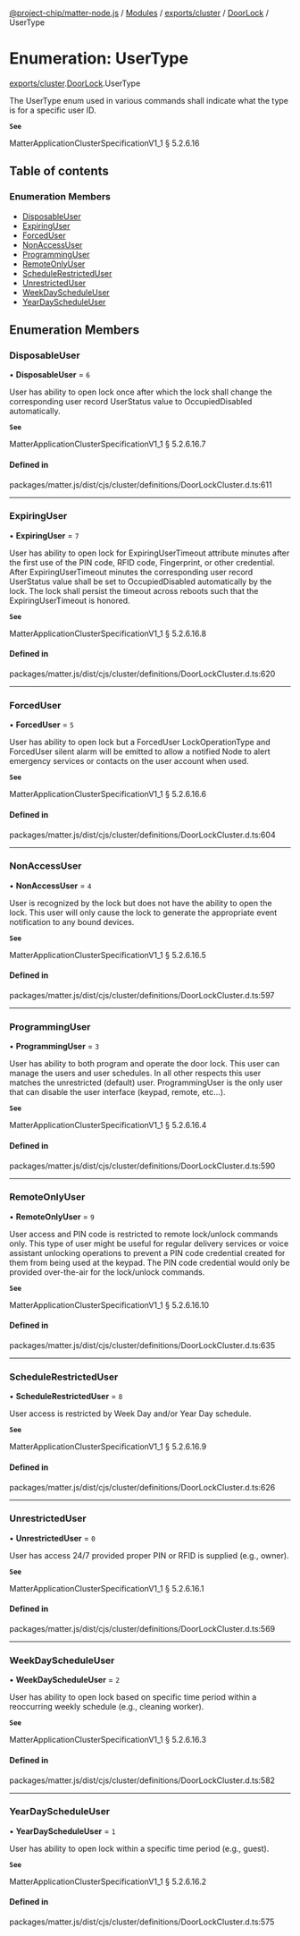 [@project-chip/matter-node.js](../README.md) / [Modules](../modules.md) / [exports/cluster](../modules/exports_cluster.md) / [DoorLock](../modules/exports_cluster.DoorLock.md) / UserType

# Enumeration: UserType

[exports/cluster](../modules/exports_cluster.md).[DoorLock](../modules/exports_cluster.DoorLock.md).UserType

The UserType enum used in various commands shall indicate what the type is for a specific user ID.

**`See`**

MatterApplicationClusterSpecificationV1_1 § 5.2.6.16

## Table of contents

### Enumeration Members

- [DisposableUser](exports_cluster.DoorLock.UserType.md#disposableuser)
- [ExpiringUser](exports_cluster.DoorLock.UserType.md#expiringuser)
- [ForcedUser](exports_cluster.DoorLock.UserType.md#forceduser)
- [NonAccessUser](exports_cluster.DoorLock.UserType.md#nonaccessuser)
- [ProgrammingUser](exports_cluster.DoorLock.UserType.md#programminguser)
- [RemoteOnlyUser](exports_cluster.DoorLock.UserType.md#remoteonlyuser)
- [ScheduleRestrictedUser](exports_cluster.DoorLock.UserType.md#schedulerestricteduser)
- [UnrestrictedUser](exports_cluster.DoorLock.UserType.md#unrestricteduser)
- [WeekDayScheduleUser](exports_cluster.DoorLock.UserType.md#weekdayscheduleuser)
- [YearDayScheduleUser](exports_cluster.DoorLock.UserType.md#yeardayscheduleuser)

## Enumeration Members

### DisposableUser

• **DisposableUser** = ``6``

User has ability to open lock once after which the lock shall change the corresponding user record
UserStatus value to OccupiedDisabled automatically.

**`See`**

MatterApplicationClusterSpecificationV1_1 § 5.2.6.16.7

#### Defined in

packages/matter.js/dist/cjs/cluster/definitions/DoorLockCluster.d.ts:611

___

### ExpiringUser

• **ExpiringUser** = ``7``

User has ability to open lock for ExpiringUserTimeout attribute minutes after the first use of the PIN code,
RFID code, Fingerprint, or other credential. After ExpiringUserTimeout minutes the corresponding user record
UserStatus value shall be set to OccupiedDisabled automatically by the lock. The lock shall persist the
timeout across reboots such that the ExpiringUserTimeout is honored.

**`See`**

MatterApplicationClusterSpecificationV1_1 § 5.2.6.16.8

#### Defined in

packages/matter.js/dist/cjs/cluster/definitions/DoorLockCluster.d.ts:620

___

### ForcedUser

• **ForcedUser** = ``5``

User has ability to open lock but a ForcedUser LockOperationType and ForcedUser silent alarm will be emitted
to allow a notified Node to alert emergency services or contacts on the user account when used.

**`See`**

MatterApplicationClusterSpecificationV1_1 § 5.2.6.16.6

#### Defined in

packages/matter.js/dist/cjs/cluster/definitions/DoorLockCluster.d.ts:604

___

### NonAccessUser

• **NonAccessUser** = ``4``

User is recognized by the lock but does not have the ability to open the lock. This user will only cause the
lock to generate the appropriate event notification to any bound devices.

**`See`**

MatterApplicationClusterSpecificationV1_1 § 5.2.6.16.5

#### Defined in

packages/matter.js/dist/cjs/cluster/definitions/DoorLockCluster.d.ts:597

___

### ProgrammingUser

• **ProgrammingUser** = ``3``

User has ability to both program and operate the door lock. This user can manage the users and user
schedules. In all other respects this user matches the unrestricted (default) user. ProgrammingUser is the
only user that can disable the user interface (keypad, remote, etc…).

**`See`**

MatterApplicationClusterSpecificationV1_1 § 5.2.6.16.4

#### Defined in

packages/matter.js/dist/cjs/cluster/definitions/DoorLockCluster.d.ts:590

___

### RemoteOnlyUser

• **RemoteOnlyUser** = ``9``

User access and PIN code is restricted to remote lock/unlock commands only. This type of user might be
useful for regular delivery services or voice assistant unlocking operations to prevent a PIN code
credential created for them from being used at the keypad. The PIN code credential would only be provided
over-the-air for the lock/unlock commands.

**`See`**

MatterApplicationClusterSpecificationV1_1 § 5.2.6.16.10

#### Defined in

packages/matter.js/dist/cjs/cluster/definitions/DoorLockCluster.d.ts:635

___

### ScheduleRestrictedUser

• **ScheduleRestrictedUser** = ``8``

User access is restricted by Week Day and/or Year Day schedule.

**`See`**

MatterApplicationClusterSpecificationV1_1 § 5.2.6.16.9

#### Defined in

packages/matter.js/dist/cjs/cluster/definitions/DoorLockCluster.d.ts:626

___

### UnrestrictedUser

• **UnrestrictedUser** = ``0``

User has access 24/7 provided proper PIN or RFID is supplied (e.g., owner).

**`See`**

MatterApplicationClusterSpecificationV1_1 § 5.2.6.16.1

#### Defined in

packages/matter.js/dist/cjs/cluster/definitions/DoorLockCluster.d.ts:569

___

### WeekDayScheduleUser

• **WeekDayScheduleUser** = ``2``

User has ability to open lock based on specific time period within a reoccurring weekly schedule (e.g.,
cleaning worker).

**`See`**

MatterApplicationClusterSpecificationV1_1 § 5.2.6.16.3

#### Defined in

packages/matter.js/dist/cjs/cluster/definitions/DoorLockCluster.d.ts:582

___

### YearDayScheduleUser

• **YearDayScheduleUser** = ``1``

User has ability to open lock within a specific time period (e.g., guest).

**`See`**

MatterApplicationClusterSpecificationV1_1 § 5.2.6.16.2

#### Defined in

packages/matter.js/dist/cjs/cluster/definitions/DoorLockCluster.d.ts:575
